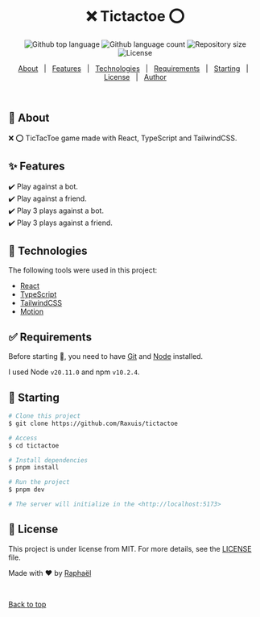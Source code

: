 <h1 align="center">❌ Tictactoe ⭕</h1>

<p align="center">
  <img alt="Github top language" src="https://img.shields.io/github/languages/top/Raxuis/tictactoe?color=56BEB8">

  <img alt="Github language count" src="https://img.shields.io/github/languages/count/Raxuis/tictactoe?color=56BEB8">

  <img alt="Repository size" src="https://img.shields.io/github/repo-size/Raxuis/tictactoe?color=56BEB8">

  <img alt="License" src="https://img.shields.io/github/license/Raxuis/tictactoe?color=56BEB8">
</p>

<p align="center">
  <a href="#dart-about">About</a> &#xa0; | &#xa0; 
  <a href="#sparkles-features">Features</a> &#xa0; | &#xa0;
  <a href="#rocket-technologies">Technologies</a> &#xa0; | &#xa0;
  <a href="#white_check_mark-requirements">Requirements</a> &#xa0; | &#xa0;
  <a href="#checkered_flag-starting">Starting</a> &#xa0; | &#xa0;
  <a href="#memo-license">License</a> &#xa0; | &#xa0;
  <a href="https://github.com/Raxuis" target="_blank">Author</a>
</p>

<br>

## :dart: About ##

❌ ⭕️ TicTacToe game made with React, TypeScript and TailwindCSS.

## :sparkles: Features ##

:heavy_check_mark: Play against a bot.\
:heavy_check_mark: Play against a friend.\
:heavy_check_mark: Play 3 plays against a bot.\
:heavy_check_mark: Play 3 plays against a friend.

## :rocket: Technologies ##

The following tools were used in this project:

- [React](https://pt-br.reactjs.org/)
- [TypeScript](https://www.typescriptlang.org/)
- [TailwindCSS](https://tailwindcss.com/)
- [Motion](https://www.framer.com/motion/)

## :white_check_mark: Requirements ##

Before starting :checkered_flag:, you need to have [Git](https://git-scm.com) and [Node](https://nodejs.org/en/)
installed.

I used Node `v20.11.0` and npm `v10.2.4`.

## :checkered_flag: Starting ##

```bash
# Clone this project
$ git clone https://github.com/Raxuis/tictactoe

# Access
$ cd tictactoe

# Install dependencies
$ pnpm install

# Run the project
$ pnpm dev

# The server will initialize in the <http://localhost:5173>
```

## :memo: License ##

This project is under license from MIT. For more details, see the [LICENSE](LICENSE.md) file.

Made with :heart: by <a href="https://github.com/Raxuis" target="_blank">Raphaël</a>

&#xa0;

<a href="#top">Back to top</a>
